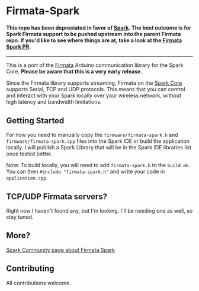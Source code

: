 Firmata-Spark
===

#### This repo has been depreciated in favor of [Spark](https://github.com/jacobrosenthal/arduino/tree/Spark). The best outcome is for Spark Firmata support to be pushed upstream into the parent Firmata repo. If you'd like to see where things are at, take a look at the [Firmata Spark PR](https://github.com/firmata/arduino/pull/141/).

---

This is a port of the [Firmata](http://firmata.org/wiki/Main_Page) Arduino communication library for the Spark Core. **Please be aware that this is a very early release**.
  
Since the Firmata library supports streaming, Firmata on the [Spark Core](https://www.spark.io/) supports Serial, TCP and UDP protocols. This means that you can control and interact with your Spark locally over your wireless network, without high latency and bandwidth limitations.

  
## Getting Started

For now you need to manually copy the `firmware/firmata-spark.h` and `firmware/firmata-spark.cpp` files into the Spark IDE or build the application locally. I will publish a Spark Library that will be in the Spark IDE libraries list once tested better.

Note: To build locally, you will need to add `firmata-spark.h` to the `build.mk`. You can then `#include "firmata-spark.h"` and write your code in `application.cpp`.


## TCP/UDP Firmata servers?

Right now I haven't found any, but I'm looking. I'll be needing one as well, so stay tuned.


## More?

[Spark Community page about Firmata Spark](https://community.spark.io/t/request-arduino-firmata/5357/9)

## Contributing

All contributions welcome.

